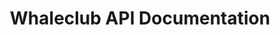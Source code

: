 ---
title: Whaleclub API Documentation

toc_footers:
  - <a href='https://whaleclub.co/'>Back to Whaleclub</a>

includes:
  - overview
  - markets
  - price
  - price_turbo
  - balance
  - transactions
  - positions/object
  - positions/new
  - positions/get
  - positions/update
  - positions/close
  - positions/cancel
  - positions/split
  - positions/list
  - positions_turbo/object
  - positions_turbo/contracts
  - positions_turbo/new
  - positions_turbo/get
  - positions_turbo/list

search: true
---